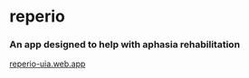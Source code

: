 # reperio
### An app designed to help with aphasia rehabilitation

[reperio-uia.web.app](https://reperio-uia.web.app)
